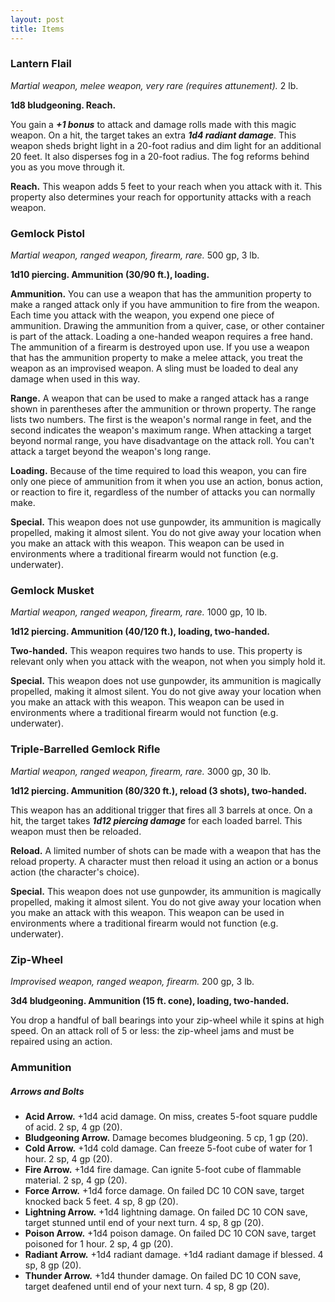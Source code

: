 ```yaml
---
layout: post
title: Items
---
```


### Lantern Flail

*Martial weapon, melee weapon, very rare (requires attunement).* 2 lb.

**1d8 bludgeoning. Reach.**

You gain a ***+1 bonus*** to attack and damage rolls made with this magic weapon. On a hit, the target takes an extra ***1d4 radiant damage***. This weapon sheds bright light in a 20-foot radius and dim light for an additional 20 feet. It also disperses fog in a 20-foot radius. The fog reforms behind you as you move through it.

**Reach.** This weapon adds 5 feet to your reach when you attack with it. This property also determines your reach for opportunity attacks with a reach weapon.

### Gemlock Pistol

*Martial weapon, ranged weapon, firearm, rare.* 500 gp, 3 lb.

**1d10 piercing. Ammunition (30/90 ft.), loading.**

**Ammunition.** You can use a weapon that has the ammunition property to make a ranged attack only if you have ammunition to fire from the weapon. Each time you attack with the weapon, you expend one piece of ammunition. Drawing the ammunition from a quiver, case, or other container is part of the attack. Loading a one-handed weapon requires a free hand. The ammunition of a firearm is destroyed upon use. If you use a weapon that has the ammunition property to make a melee attack, you treat the weapon as an improvised weapon. A sling must be loaded to deal any damage when used in this way.

**Range.** A weapon that can be used to make a ranged attack has a range shown in parentheses after the ammunition or thrown property. The range lists two numbers. The first is the weapon's normal range in feet, and the second indicates the weapon's maximum range. When attacking a target beyond normal range, you have disadvantage on the attack roll. You can't attack a target beyond the weapon's long range.

**Loading.** Because of the time required to load this weapon, you can fire only one piece of ammunition from it when you use an action, bonus action, or reaction to fire it, regardless of the number of attacks you can normally make.

**Special.** This weapon does not use gunpowder, its ammunition is magically propelled, making it almost silent. You do not give away your location when you make an attack with this weapon. This weapon can be used in environments where a traditional firearm would not function (e.g. underwater).

### Gemlock Musket

*Martial weapon, ranged weapon, firearm, rare.* 1000 gp, 10 lb.

**1d12 piercing. Ammunition (40/120 ft.), loading, two-handed.**

**Two-handed.** This weapon requires two hands to use. This property is relevant only when you attack with the weapon, not when you simply hold it.

**Special.** This weapon does not use gunpowder, its ammunition is magically propelled, making it almost silent. You do not give away your location when you make an attack with this weapon. This weapon can be used in environments where a traditional firearm would not function (e.g. underwater).

### Triple-Barrelled Gemlock Rifle

*Martial weapon, ranged weapon, firearm, rare.* 3000 gp, 30 lb.

**1d12 piercing. Ammunition (80/320 ft.), reload (3 shots), two-handed.**

This weapon has an additional trigger that fires all 3 barrels at once. On a hit, the target takes ***1d12 piercing damage*** for each loaded barrel. This weapon must then be reloaded.

**Reload.** A limited number of shots can be made with a weapon that has the reload property. A character must then reload it using an action or a bonus action (the character's choice).

**Special.** This weapon does not use gunpowder, its ammunition is magically propelled, making it almost silent. You do not give away your location when you make an attack with this weapon. This weapon can be used in environments where a traditional firearm would not function (e.g. underwater).

### Zip-Wheel

*Improvised weapon, ranged weapon, firearm.* 200 gp, 3 lb.

**3d4 bludgeoning. Ammunition (15 ft. cone), loading, two-handed.**

You drop a handful of ball bearings into your zip-wheel while it spins at high speed. On an attack roll of 5 or less: the zip-wheel jams and must be repaired using an action.

### Ammunition

##### **Arrows and Bolts**

- **Acid Arrow.** +1d4 acid damage. On miss, creates 5-foot square puddle of acid. 2 sp, 4 gp (20).
- **Bludgeoning Arrow.** Damage becomes bludgeoning. 5 cp, 1 gp (20).
- **Cold Arrow.** +1d4 cold damage. Can freeze 5-foot cube of water for 1 hour. 2 sp, 4 gp (20).
- **Fire Arrow.** +1d4 fire damage. Can ignite 5-foot cube of flammable material. 2 sp, 4 gp (20).
- **Force Arrow.** +1d4 force damage. On failed DC 10 CON save, target knocked back 5 feet. 4 sp, 8 gp (20).
- **Lightning Arrow.** +1d4 lightning damage. On failed DC 10 CON save, target stunned until end of your next turn. 4 sp, 8 gp (20).
- **Poison Arrow.** +1d4 poison damage. On failed DC 10 CON save, target poisoned for 1 hour. 2 sp, 4 gp (20).
- **Radiant Arrow.** +1d4 radiant damage. +1d4 radiant damage if blessed. 4 sp, 8 gp (20).
- **Thunder Arrow.** +1d4 thunder damage. On failed DC 10 CON save, target deafened until end of your next turn. 4 sp, 8 gp (20).
